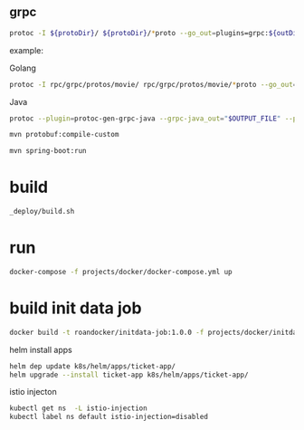 
## grpc
```sh
protoc -I ${protoDir}/ ${protoDir}/*proto --go_out=plugins=grpc:${outDir}
```
example:

Golang

```sh
protoc -I rpc/grpc/protos/movie/ rpc/grpc/protos/movie/*proto --go_out=plugins=grpc:rpc/grpc/protos/movie
```

Java

```sh
protoc --plugin=protoc-gen-grpc-java --grpc-java_out="$OUTPUT_FILE" --proto_path="$DIR_OF_PROTO_FILE" "$PROTO_FILE"

mvn protobuf:compile-custom

mvn spring-boot:run

```


# build
```sh
_deploy/build.sh
```

# run
```sh
docker-compose -f projects/docker/docker-compose.yml up
```

# build init data job
```sh
docker build -t roandocker/initdata-job:1.0.0 -f projects/docker/initdata-job/Dockerfile  projects/docker/initdata-job
```

helm install apps
```sh
helm dep update k8s/helm/apps/ticket-app/
helm upgrade --install ticket-app k8s/helm/apps/ticket-app/
```

istio injecton
```sh
kubectl get ns  -L istio-injection
kubectl label ns default istio-injection=disabled
```
